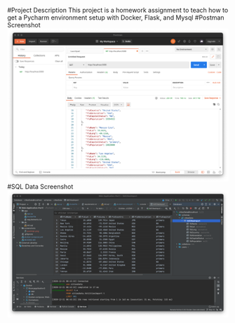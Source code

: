 #Project Description 
This project is a homework assignment to teach how to get a Pycharm environment setup with Docker, Flask, and Mysql 
#Postman Screenshot 
![postman_request_output](screenshots/postman.png)
#SQL Data Screenshot
![pycharm_data_query](screenshots/query.png)